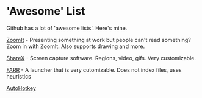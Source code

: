 # 'Awesome' List
Github has a lot of 'awesome lists'. Here's mine.

[ZoomIt](https://docs.microsoft.com/en-us/sysinternals/downloads/zoomit) - Presenting something at work but people can't read something? Zoom in with ZoomIt. Also supports drawing and more.

[ShareX](https://getsharex.com/) - Screen capture software. Regions, video, gifs. Very customizable.

[FARR](https://www.donationcoder.com/software/mouser/popular-apps/farr) - A launcher that is very cutomizable. Does not index files, uses heuristics

[AutoHotkey](https://autohotkey.com/)

